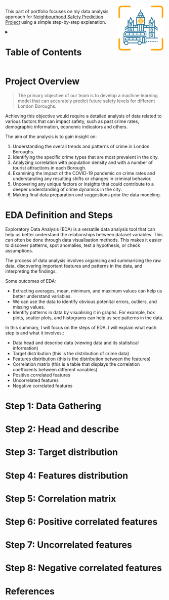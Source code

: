 <img align="right" src="./images/safety_london.png" width="30%" height="30%">


This part of portfolio focuses on my data analysis approach for [Neighbourhood Safety Prediction Project](https://github.com/mlsystemdesignproject/neighbourhood-safety-prediction#readme) using a simple step-by-step explanation.

<details>
  <summary><h1>Table of Contents</h1>
  </summary>
  
|   |   |
| -------- | ------- |
| 1. [Project Overview](#ch1) | 6. [Step 4: Features distribution](#ch6) |
| 2. [EDA Definition and Steps](#ch2) | 7. [Step 5: Correlation matrix](#ch7) |
| 3. [Step 1: Data Gathering](#ch3) | 8. [Step 6: Positive correlated features](#ch8) |
| 4. [Step 2: Head and describe](#ch4) | 9. [Step 7: Uncorrelated features](#ch9) |
| 5. [Step 3: Target distribution](#ch5) | 10. [Step 8: Negative correlated features](#ch10) |
11. [References](#ch90)

</details>
<!--
### Table of Contents
|   |   |
| -------- | ------- |
| 1. [Project Overview](#ch1) | 6. [Step 4: Features distribution](#ch6) |
| 2. [EDA Definition and Steps](#ch2) | 7. [Step 5: Correlation matrix](#ch7) |
| 3. [Step 1: Data Gathering](#ch3) | 8. [Step 6: Positive correlated features](#ch8) |
| 4. [Step 2: Head and describe](#ch4) | 9. [Step 7: Uncorrelated features](#ch9) |
| 5. [Step 3: Target distribution](#ch5) | 10. [Step 8: Negative correlated features](#ch10) |
11. [References](#ch90)

<details>
  <summary><b>Table of Contents</b>
  </summary>

1. [Project Overview](#ch1)
2. [EDA Definition and Steps](#ch2)
3. [Step 1: Data Gathering](#ch3)
4. [Step 2: Head and describe](#ch4)
5. [Step 3: Target distribution](#ch5)
6. [Step 4: Features distribution](#ch6)
7. [Step 5: Correlation matrix](#ch7)
8. [Step 6: Positive correlated features](#ch8)
9. [Step 7: Uncorrelated features](#ch9)
10. [Step 8: Negative correlated features](#ch10)
11. [References](#ch90) 

</details>
-->
  
<a id="ch1"></a>
# Project Overview
>The primary objective of our team is to develop a machine learning model that can accurately predict future safety levels for different London Boroughs. <!-- The aim of this effort is to enhance safety in London neighbourhoods through efficient resource allocation and by making relevant information available to residents. -->

Achieving this objective would require a detailed analysis of data related to various factors that can impact safety, such as past crime rates, demographic information, economic indicators and others. 

The aim of the analysis is to gain insight on:
1. Understanding the overall trends and patterns of crime in London Boroughs.
2. Identifying the specific crime types that are most prevalent in the city.
3. Analyzing correlation with population density and with a number of tourist attractions in each Borough.
4. Examining the impact of the COVID-19 pandemic on crime rates and understanding any resulting shifts or changes in criminal behavior.
5. Uncovering any unique factors or insights that could contribute to a deeper understanding of crime dynamics in the city.
6. Making final data preparation and suggestions prior the data modeling.

<a id="ch2"></a>
# EDA Definition and Steps

Exploratory Data Analysis (EDA) is a versatile data analysis tool that can help us better understand the relationships between dataset variables. This can often be done through data visualisation methods. This makes it easier to discover patterns, spot anomalies, test a hypothesis, or check assumptions. 

The process of data analysis involves organising and summarising the raw data, discovering important features and patterns in the data, and interpreting the findings.

Some outcomes of EDA:

- Extracting averages, mean, minimum, and maximum values can help us better understand variables.
- We can use the data to identify obvious potenital errors, outliers, and missing values.
- Identify patterns in data by visualising it in graphs. For example, box plots, scatter plots, and histograms can help us see patterns in the data.

In this summary, I will focus on the steps of EDA. I will explain what each step is and what it involves.:

- Data head and describe data (viewing data and its statistical information)
- Target distribution (this is the distribution of crime data)
- Features distribution (this is the distribution between the features)
- Correlation matrix (this is a table that displays the correlation coefficients between different variables)
- Positive correlated features
- Uncorrelated features
- Negative correlated features 

<a id="ch3"></a>

# Step 1: Data Gathering


<a id="ch4"></a>

# Step 2: Head and describe

<a id="ch5"></a>

# Step 3: Target distribution


<a id="ch6"></a>

# Step 4: Features distribution 

<a id="ch7"></a>

# Step 5: Correlation matrix

<a id="ch8"></a>

# Step 6: Positive correlated features

<a id="ch9"></a>

# Step 7: Uncorrelated features

<a id="ch10"></a>

# Step 8: Negative correlated features


<a id="ch90"></a>

# References



